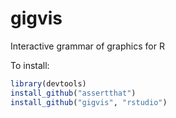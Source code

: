 gigvis
======

Interactive grammar of graphics for R

To install: 

```R
library(devtools)
install_github("assertthat")
install_github("gigvis", "rstudio")
```